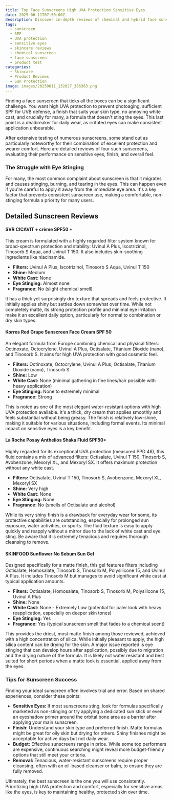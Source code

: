```yaml
---
title: Top Face Sunscreens High UVA Protection Sensitive Eyes
date: 2025-06-11T07:50:00Z
description: Discover in-depth reviews of chemical and hybrid face sunscreens focusing on high UVA protection, minimal shine, and avoiding eye stinging.
tags:
  - sunscreen
  - SPF
  - UVA protection
  - sensitive eyes
  - skincare reviews
  - chemical sunscreen
  - face sunscreen
  - product test
categories:
  - Skincare
  - Product Reviews
  - Sun Protection
image: images/20250611_132027_386363.png
---
```


Finding a face sunscreen that ticks all the boxes can be a significant challenge. You want high UVA protection to prevent photoaging, sufficient SPF for UVB defense, a finish that suits your skin type, no annoying white cast, and crucially for many, a formula that doesn't sting the eyes. This last point is a dealbreaker for daily wear, as irritated eyes can make consistent application unbearable.

After extensive testing of numerous sunscreens, some stand out as particularly noteworthy for their combination of excellent protection and wearer comfort. Here are detailed reviews of four such sunscreens, evaluating their performance on sensitive eyes, finish, and overall feel.

### The Struggle with Eye Stinging

For many, the most common complaint about sunscreen is that it migrates and causes stinging, burning, and tearing in the eyes. This can happen even if you're careful to apply it away from the immediate eye area. It's a key factor that prevents consistent sunscreen use, making a comfortable, non-stinging formula a priority for many users.

## Detailed Sunscreen Reviews

#### SVR CICAVIT + crème SPF50 +

This cream is formulated with a highly regarded filter system known for broad-spectrum protection and stability: Uvinul A Plus, Iscotrizinol, Tinosorb S Aqua, and Uvinul T 150. It also includes skin-soothing ingredients like niacinamide.

*   **Filters:** Uvinul A Plus, Iscotrizinol, Tinosorb S Aqua, Uvinul T 150
*   **Shine:** Medium
*   **White Cast:** None
*   **Eye Stinging:** Almost none
*   **Fragrance:** No (slight chemical smell)

It has a thick yet surprisingly dry texture that spreads and feels protective. It initially applies shiny but settles down somewhat over time. While not completely matte, its strong protection profile and minimal eye irritation make it an excellent daily option, particularly for normal to combination or dry skin types.

#### Korres Red Grape Sunscreen Face Cream SPF 50

An elegant formula from Europe combining chemical and physical filters: Octinoxate, Octocrylene, Uvinul A Plus, Octisalate, Titanium Dioxide (nano), and Tinosorb S. It aims for high UVA protection with good cosmetic feel.

*   **Filters:** Octinoxate, Octocrylene, Uvinul A Plus, Octisalate, Titanium Dioxide (nano), Tinosorb S
*   **Shine:** Low
*   **White Cast:** None (minimal gathering in fine lines/hair possible with heavy application)
*   **Eye Stinging:** None to extremely minimal
*   **Fragrance:** Strong

This is noted as one of the most elegant water-resistant options with high UVA protection available. It's a thick, dry cream that applies smoothly and feels substantial without being greasy. The finish is relatively low-shine, making it suitable for various situations, including formal events. Its minimal impact on sensitive eyes is a key benefit.

#### La Roche Posay Anthelios Shaka Fluid SPF50+

Highly regarded for its exceptional UVA protection (measured PPD 46), this fluid contains a mix of advanced filters: Octisalate, Uvinul T 150, Tinosorb S, Avobenzone, Mexoryl XL, and Mexoryl SX. It offers maximum protection without any white cast.

*   **Filters:** Octisalate, Uvinul T 150, Tinosorb S, Avobenzone, Mexoryl XL, Mexoryl SX
*   **Shine:** Very high
*   **White Cast:** None
*   **Eye Stinging:** None
*   **Fragrance:** No (smells of Octisalate and alcohol)

While its very shiny finish is a drawback for everyday wear for some, its protective capabilities are outstanding, especially for prolonged sun exposure, water activities, or sports. The fluid texture is easy to apply quickly and reapply without a mirror due to the lack of white cast and eye sting. Be aware that it is extremely tenacious and requires thorough cleansing to remove.

#### SKINFOOD Sunflower No Sebum Sun Gel

Designed specifically for a matte finish, this gel features filters including Octisalate, Homosalate, Tinosorb S, Tinosorb M, Polysilicone 15, and Uvinul A Plus. It includes Tinosorb M but manages to avoid significant white cast at typical application amounts.

*   **Filters:** Octisalate, Homosalate, Tinosorb S, Tinosorb M, Polysilicone 15, Uvinul A Plus
*   **Shine:** None
*   **White Cast:** None - Extremely Low (potential for paler look with heavy reapplication, especially on deeper skin tones)
*   **Eye Stinging:** Yes
*   **Fragrance:** Yes (typical sunscreen smell that fades to a chemical scent)

This provides the driest, most matte finish among those reviewed, achieved with a high concentration of silica. While initially pleasant to apply, the high silica content can be drying for the skin. A major issue reported is eye stinging that can develop hours after application, possibly due to migration and the drying nature of the formula. It is likely not water resistant and best suited for short periods when a matte look is essential, applied away from the eyes.

### Tips for Sunscreen Success

Finding your ideal sunscreen often involves trial and error. Based on shared experiences, consider these points:

*   **Sensitive Eyes:** If most sunscreens sting, look for formulas specifically marketed as non-stinging or try applying a dedicated sun stick or even an eyeshadow primer around the orbital bone area as a barrier after applying your main sunscreen.
*   **Finish:** Understand your skin type and preferred finish. Matte formulas might be great for oily skin but drying for others. Shiny finishes might be acceptable for active days but not daily wear.
*   **Budget:** Effective sunscreens range in price. While some top performers are expensive, continuous searching might reveal more budget-friendly options that still meet your criteria.
*   **Removal:** Tenacious, water-resistant sunscreens require proper cleansing, often with an oil-based cleanser or balm, to ensure they are fully removed.

Ultimately, the best sunscreen is the one you will use consistently. Prioritizing high UVA protection and comfort, especially for sensitive areas like the eyes, is key to maintaining healthy, protected skin over time.

